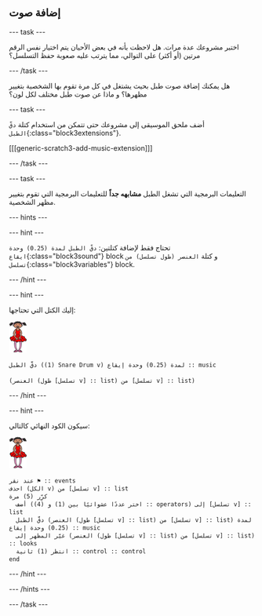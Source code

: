 ## إضافة صوت

--- task ---

اختبر مشروعك عدة مرات. هل لاحظت بأنه في بعض الأحيان يتم اختيار نفس الرقم مرتين (أو أكثر) على التوالي، مما يترتب عليه صعوبة حفظ التسلسل؟

--- /task ---

هل يمكنك إضافة صوت طبل بحيث يشتغل في كل مرة تقوم بها الشخصية بتغيير مظهرها؟ و ماذا عن صوت طبل مختلف لكل لون؟

--- task ---

أضف ملحق الموسيقى إلى مشروعك حتى تتمكن من استخدام كتلة `دقّ الطبل`{:class="block3extensions"}.

[[[generic-scratch3-add-music-extension]]]

--- /task ---

--- task ---

التعليمات البرمجية التي تشغل الطبل **مشابهه جداً** للتعليمات البرمجية التي تقوم بتغيير مظهر الشخصية.

--- hints ---


--- hint ---

تحتاج فقط لإضافة كتلتين: `دقّ الطبل لمدة (0.25) وحدة ايقاع`{:class="block3sound"} block و كتلة `العنصر (طول تسلسل) من تسلسل`{:class="block3variables"} block.

--- /hint ---

--- hint ---

إليك الكتل التي تحتاجها:

![راقصة البالية](images/ballerina.png)

```blocks3
دقَّ الطبل ((1) Snare Drum v) لمدة (0.25) وحدة إيقاع :: music

(العنصر (طول [تسلسل v] :: list) من [تسلسل v] :: list)
```

--- /hint ---

--- hint ---

سيكون الكود النهائي كالتالي:

![راقصة البالية](images/ballerina.png)

```blocks3
عند نقر ⚑ :: events
احذف (الكل v) من [تسلسل v] :: list
كرِّر (5) مرة 
  أضف (اختر عددًا عشوائيًا بين (1) و (4) :: operators) إلى [تسلسل v] :: list
  دقَّ الطبل (العنصر (طول [تسلسل v] :: list) من [تسلسل v] :: list) لمدة (0.25) وحدة إيقاع :: music
  غيّر المظهر إلى (العنصر (طول [تسلسل v] :: list) من [تسلسل v] :: list) :: looks
  انتظر (1) ثانية :: control :: control
end
```

--- /hint ---

--- /hints ---

--- /task ---